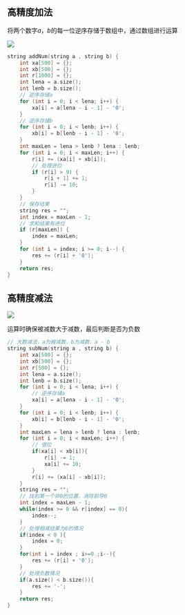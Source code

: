 <!--
 * @Description: 
 * @Version: 1.0
 * @Author: DaLao
 * @Email: dalao_li@163.com
 * @Date: 2021-10-06 13:11:32
 * @LastEditors: DaLao
 * @LastEditTime: 2022-01-13 01:25:42
-->

## 高精度加法

将两个数字$a，b$的每一位逆序存储于数组中，通过数组进行运算

![](https://cdn.hurra.ltd/img/20211125225428.png)

```c
string addNum(string a , string b) {
    int xa[500] = {};
    int xb[500] = {};
    int r[1000] = {};
    int lena = a.size();
    int lenb = b.size();
    // 逆序存储a
    for (int i = 0; i < lena; i++) {   
        xa[i] = a[lena - i - 1] - '0';
    }
    // 逆序存储b
    for (int i = 0; i < lenb; i++) {  
        xb[i] = b[lenb - i - 1] - '0';
    }
    int maxLen = lena > lenb ? lena : lenb;
    for (int i = 0; i < maxLen; i++) {
        r[i] += (xa[i] + xb[i]);
        // 处理进位
        if (r[i] > 9) {
            r[i + 1] += 1;
            r[i] -= 10;
        }
    }
    // 保存结果
    string res = "";
    int index = maxLen - 1;
    // 求和结果有进位
    if (r[maxLen]) {
        index = maxLen;
    }
    for (int i = index; i >= 0; i--) {
        res += (r[i] + '0');
    }
    return res;
}
```


## 高精度减法

![](https://cdn.hurra.ltd/img/20211130234437.png)

运算时确保被减数大于减数，最后判断是否为负数

```C
// 大数减法，a为被减数，b为减数，a - b
string subNum(string a , string b) {
    int xa[500] = {};
    int xb[500] = {};
    int r[500] = {};
    int lena = a.size();
    int lenb = b.size();
    for (int i = 0; i < lena; i++) {
        // 逆序存储a
        xa[i] = a[lena - i - 1] - '0';
    }
    for (int i = 0; i < lenb; i++) {
        xb[i] = b[lenb - i - 1] - '0';
    }
    int maxLen = lena > lenb ? lena : lenb;
    for (int i = 0; i < maxLen; i++) {
        // 借位
        if(xa[i] < xb[i]){
            r[i] -= 1;
            xa[i] += 10;
        }
        r[i] += (xa[i] - xb[i]);
    }
    string res = "";
    // 找到第一个非0的位置，消除前导0
    int index = maxLen - 1;
    while(index >= 0 && r[index] == 0){
        index--;
    }
    // 处理相减结果为0的情况
    if(index < 0 ){
        index = 0;
    }
    for(int i = index ; i>=0 ;i--){
        res += (r[i] + '0');
    }
    // 处理负数情况
    if(a.size() < b.size()){
        res += '-';
    }
    return res;
}
```
